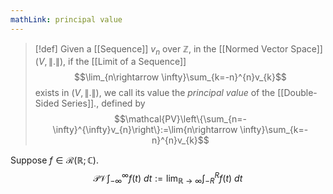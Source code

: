 ```yaml
---
mathLink: principal value
---
```

>[!def]
>Given a [[Sequence]] $v_{n}$ over $\mathbb{Z}$, in the [[Normed Vector Space]] $(V,\|.\|)$, if the [[Limit of a Sequence]] $$\lim_{n\rightarrow \infty}\sum_{k=-n}^{n}v_{k}$$exists in $(V,\|.\|)$, we call its value the *principal value* of the [[Double-Sided Series]]., defined by $$\mathcal{PV}\left\{\sum_{n=-\infty}^{\infty}v_{n}\right\}:=\lim{n\rightarrow \infty}\sum_{k=-n}^{n}v_{k}$$

Suppose $f\in\mathcal{R}(\mathbb{R};\mathbb{C})$.
$$\mathcal{PV}\int_{-\infty}^{\infty}f(t)\ dt:=\lim_{\mathbb{R}\rightarrow \infty}\int_{-R}^{R}f(t)\ dt$$
